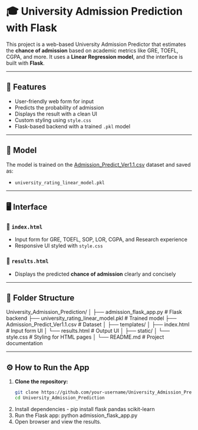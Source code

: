 # 🎓 University Admission Prediction with Flask

This project is a web-based University Admission Predictor that estimates the **chance of admission** based on academic metrics like GRE, TOEFL, CGPA, and more. It uses a **Linear Regression model**, and the interface is built with **Flask**.

---

## 🚀 Features

- User-friendly web form for input
- Predicts the probability of admission
- Displays the result with a clean UI
- Custom styling using `style.css`
- Flask-based backend with a trained `.pkl` model

---

## 🧠 Model

The model is trained on the [Admission_Predict_Ver1.1.csv](Admission_Predict_Ver1.1.csv) dataset and saved as:
- `university_rating_linear_model.pkl`

---

## 🖥️ Interface

### 🔹 `index.html`
- Input form for GRE, TOEFL, SOP, LOR, CGPA, and Research experience
- Responsive UI styled with `style.css`

### 🔹 `results.html`
- Displays the predicted **chance of admission** clearly and concisely

---

## 📁 Folder Structure

University_Admission_Prediction/
│
├── admission_flask_app.py # Flask backend
├── university_rating_linear_model.pkl # Trained model
├── Admission_Predict_Ver1.1.csv # Dataset
│
├── templates/
│ ├── index.html # Input form UI
│ └── results.html # Output UI
│
├── static/
│ └── style.css # Styling for HTML pages
│
└── README.md # Project documentation


---

## ⚙️ How to Run the App

1. **Clone the repository:**
   ```bash
   git clone https://github.com/your-username/University_Admission_Prediction.git
   cd University_Admission_Prediction
2. Install dependencies - pip install flask pandas scikit-learn
3. Run the Flask app: python admission_flask_app.py
4. Open browser and view the results.
